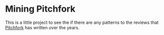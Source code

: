 Mining Pitchfork
=====================

This is a little project to see the if there are any patterns to the reviews that [Pitchfork](http://pitchfork.com) has written over the years.

